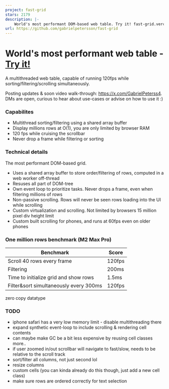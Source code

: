 ```yaml
---
project: fast-grid
stars: 2179
description: |-
    World's most performant DOM-based web table. Try it! fast-grid.vercel.app/
url: https://github.com/gabrielpetersson/fast-grid
---
```


# World's most performant web table - [Try it!](https://fast-grid.vercel.app)

A multithreaded web table, capable of running 120fps while sorting/filtering/scrolling simultaneously. 

Posting updates & soon video walk-through: https://x.com/GabrielPeterss4. DMs are open, curious to hear about use-cases or advise on how to use it :) 

### Capabilites

- Multithread sorting/filtering using a shared array buffer
- Display millions rows at O(1), you are only limited by browser RAM
- 120 fps while cruising the scrollbar
- Never drop a frame while filtering or sorting

### Technical details

The most performant DOM-based grid.

- Uses a shared array buffer to store order/filtering of rows, computed in a web worker off-thread
- Resuses all part of DOM-tree
- Own event loop to prioritize tasks. Never drops a frame, even when filtering millions of rows
- Non-passive scrolling. Rows will never be seen rows loading into the UI while scrolling
- Custom virtualization and scrolling. Not limited by browsers 15 million pixel div height limit
- Custom built scrolling for phones, and runs at 60fps even on older phones

### One million rows benchmark (M2 Max Pro)

| Benchmark                              | Score  |
| -------------------------------------- | ------ |
| Scroll 40 rows every frame             | 120fps |
| Filtering                              | 200ms  |
| Time to initialize grid and show rows  | 1.5ms  |
| Filter&sort simultaneously every 300ms | 120fps |

zero copy datatype

### TODO
- iphone safari has a very low memory limit - disable multithreading there
- expand synthetic event-loop to include scrolling & rendering cell contents
- can maybe make GC be a bit less expensive by reusing cell classes more..
- if user zoomed in/out scrollbar will navigate to fast/slow, needs to be relative to the scroll track
- sort/filter all columns, not just second lol
- resize columns
- custom cells (you can kinda already do this though, just add a new cell class)
- make sure rows are ordered correctly for text selection

